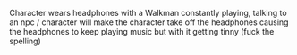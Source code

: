 Character wears headphones with a Walkman constantly playing, talking to an npc / character will make the character take off the headphones causing the headphones to keep playing music but with it getting tinny (fuck the spelling)